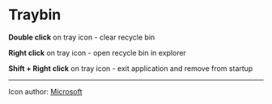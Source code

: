 # Traybin

**Double click** on tray icon - clear recycle bin

**Right click** on tray icon - open recycle bin in explorer

**Shift + Right click** on tray icon - exit application and remove from startup

------------
Icon author: [Microsoft](https://www.figma.com/community/file/836835755999342788 "Microsoft")
